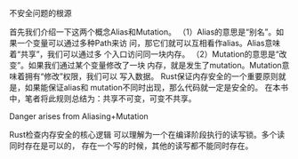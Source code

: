 不安全问题的根源

首先我们介绍一下这两个概念Alias和Mutation。
（1）Alias的意思是“别名”。如果一个变量可以通过多种Path来访
问，那它们就可以互相看作alias。Alias意味着“共享”，我们可以通过多
个入口访问同一块内存。
（2）Mutation的意思是“改变”。如果我们通过某个变量修改了一块
内存，就是发生了mutation。Mutation意味着拥有“修改”权限，我们可以
写入数据。
Rust保证内存安全的一个重要原则就是，如果能保证alias和
mutation不同时出现，那么代码就一定是安全的。
在本书中，笔者将此规则总结为：共享不可变，可变不共享。

Danger arises from Aliasing+Mutation


Rust检查内存安全的核心逻辑
可以理解为一个在编译阶段执行的读写锁。多个读同时存在是可以的，
存在一个写的时候，其他的读写都不能同时存在。